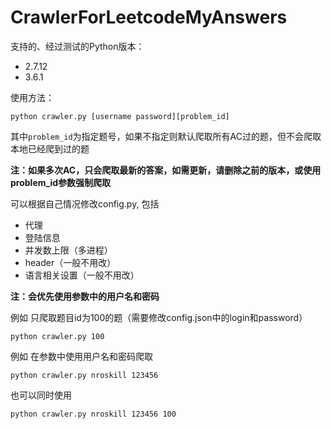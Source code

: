 # CrawlerForLeetcodeMyAnswers

支持的、经过测试的Python版本：
* 2.7.12
* 3.6.1

使用方法：

```
python crawler.py [username password][problem_id]
```

其中`problem_id`为指定题号，如果不指定则默认爬取所有AC过的题，但不会爬取本地已经爬到过的题

**注：如果多次AC，只会爬取最新的答案，如需更新，请删除之前的版本，或使用problem_id参数强制爬取**

可以根据自己情况修改config.py, 包括

* 代理
* 登陆信息
* 并发数上限（多进程）
* header（一般不用改）
* 语言相关设置（一般不用改）

**注：会优先使用参数中的用户名和密码**

例如 只爬取题目id为100的题（需要修改config.json中的login和password）

```
python crawler.py 100
```

例如 在参数中使用用户名和密码爬取

```
python crawler.py nroskill 123456
```

也可以同时使用

```
python crawler.py nroskill 123456 100
```